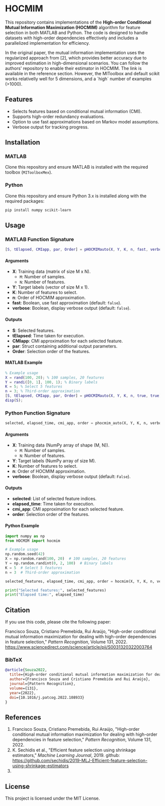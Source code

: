 # HOCMIM

This repository contains implementations of the **High-order Conditional Mutual Information Maximization (HOCMIM)** algorithm for feature selection in both MATLAB and Python. The code is designed to handle datasets with high-order dependencies effectively and includes a parallelized implementation for efficiency.

In the original paper, the mutual information implementation uses the regularized approach from [2], which provides better accuracy due to improved estimation in high-dimensional scenarios. You can follow the authors' repository to enable their estimator in HOCMIM. The link is available in the reference section. However, the MIToolbox and default scikit works relativelly well for 5 dimensions, and a `high´ number of examples (>1000).


## Features
- Selects features based on conditional mutual information (CMI).
- Supports high-order redundancy evaluations.
- Option to use fast approximations based on Markov model assumptions.
- Verbose output for tracking progress.

## Installation
### MATLAB
Clone this repository and ensure MATLAB is installed with the required toolbox (`MIToolboxMex`).

### Python
Clone this repository and ensure Python 3.x is installed along with the required packages:
```bash
pip install numpy scikit-learn
```

## Usage

### MATLAB Function Signature
```matlab
[S, tElapsed, CMIapp, par, Order] = pHOCMIMauto(X, Y, K, n, fast, verbose)
```

#### Arguments
- **X**: Training data (matrix of size M x N).
  - `M`: Number of samples.
  - `N`: Number of features.
- **Y**: Target labels (vector of size M x 1).
- **K**: Number of features to select.
- **n**: Order of HOCMIM approximation.
- **fast**: Boolean, use fast approximation (default: `false`).
- **verbose**: Boolean, display verbose output (default: `false`).

#### Outputs
- **S**: Selected features.
- **tElapsed**: Time taken for execution.
- **CMIapp**: CMI approximation for each selected feature.
- **par**: Struct containing additional output parameters.
- **Order**: Selection order of the features.

#### MATLAB Example
```matlab
% Example usage
X = rand(100, 20); % 100 samples, 20 features
Y = randi([0, 1], 100, 1); % Binary labels
K = 5; % Select 5 features
n = 3; % Third-order approximation
[S, tElapsed, CMIapp, par, Order] = pHOCMIMauto(X, Y, K, n, true, true);
disp(S);
```

### Python Function Signature
```python
selected, elapsed_time, cmi_app, order = phocmim_auto(X, Y, K, n, verbose=False)
```

#### Arguments
- **X**: Training data (NumPy array of shape (M, N)).
  - `M`: Number of samples.
  - `N`: Number of features.
- **Y**: Target labels (NumPy array of size M).
- **K**: Number of features to select.
- **n**: Order of HOCMIM approximation.
- **verbose**: Boolean, display verbose output (default: `False`).

#### Outputs
- **selected**: List of selected feature indices.
- **elapsed_time**: Time taken for execution.
- **cmi_app**: CMI approximation for each selected feature.
- **order**: Selection order of the features.

#### Python Example
```python
import numpy as np
from HOCMIM import hocmim

# Example usage
np.random.seed(42)
X = np.random.rand(100, 20)  # 100 samples, 20 features
Y = np.random.randint(0, 2, 100)  # Binary labels
K = 5  # Select 5 features
n = 3  # Third-order approximation

selected_features, elapsed_time, cmi_app, order = hocmim(X, Y, K, n, verbose=True)

print("Selected features:", selected_features)
print("Elapsed time:", elapsed_time)
```

## Citation
If you use this code, please cite the following paper:

Francisco Souza, Cristiano Premebida, Rui Araújo, "High-order conditional mutual information maximization for dealing with high-order dependencies in feature selection," *Pattern Recognition*, Volume 131, 2022. https://www.sciencedirect.com/science/article/pii/S0031320322003764

### BibTeX
```bibtex
@article{Souza2022,
  title={High-order conditional mutual information maximization for dealing with high-order dependencies in feature selection},
  author={Francisco Souza and Cristiano Premebida and Rui Araújo},
  journal={Pattern Recognition},
  volume={131},
  year={2022},
  doi={10.1016/j.patcog.2022.108933}
}
```

## References
1. Francisco Souza, Cristiano Premebida, Rui Araújo, "High-order conditional mutual information maximization for dealing with high-order dependencies in feature selection," *Pattern Recognition*, Volume 131, 2022.
2. K. Sechidis et al., "Efficient feature selection using shrinkage estimators," *Machine Learning Journal*, 2019. github: https://github.com/sechidis/2019-MLJ-Efficient-feature-selection-using-shrinkage-estimators
3. 
## License
This project is licensed under the MIT License.
